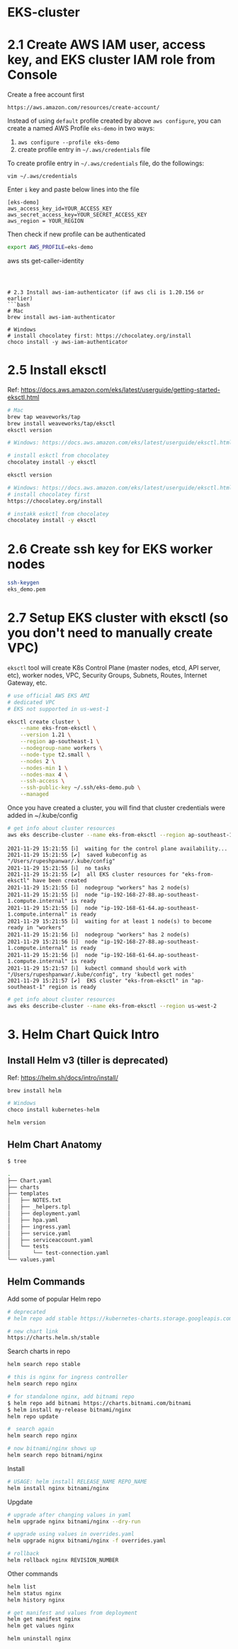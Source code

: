 # EKS-cluster

# 2.1 Create AWS IAM user, access key, and EKS cluster IAM role from Console

Create a free account first
```
https://aws.amazon.com/resources/create-account/
```
Instead of using `default` profile created by above `aws configure`, you can create a named AWS Profile `eks-demo` in two ways:

1. `aws configure --profile eks-demo`
2. create profile entry in `~/.aws/credentials` file

To create profile entry in `~/.aws/credentials` file, do the followings:
```
vim ~/.aws/credentials
```
Enter `i` key and paste below lines into the file
```
[eks-demo] 
aws_access_key_id=YOUR_ACCESS_KEY 
aws_secret_access_key=YOUR_SECRET_ACCESS_KEY
aws_region = YOUR_REGION 
```

Then check if new profile can be authenticated
```sh
export AWS_PROFILE=eks-demo

```
aws sts get-caller-identity
```



# 2.3 Install aws-iam-authenticator (if aws cli is 1.20.156 or earlier)
```bash
# Mac
brew install aws-iam-authenticator

# Windows
# install chocolatey first: https://chocolatey.org/install
choco install -y aws-iam-authenticator
```


# 2.5 Install eksctl
Ref: https://docs.aws.amazon.com/eks/latest/userguide/getting-started-eksctl.html
```bash
# Mac
brew tap weaveworks/tap
brew install weaveworks/tap/eksctl
eksctl version

# Windows: https://docs.aws.amazon.com/eks/latest/userguide/eksctl.html

# install eskctl from chocolatey
chocolatey install -y eksctl 

eksctl version

# Windows: https://docs.aws.amazon.com/eks/latest/userguide/eksctl.html
# install chocolatey first
https://chocolatey.org/install

# instakk eskctl from chocolatey
chocolatey install -y eksctl 
```


# 2.6 Create ssh key for EKS worker nodes
```bash
ssh-keygen
eks_demo.pem
```

# 2.7 Setup EKS cluster with eksctl (so you don't need to manually create VPC)
`eksctl` tool will create K8s Control Plane (master nodes, etcd, API server, etc), worker nodes, VPC, Security Groups, Subnets, Routes, Internet Gateway, etc.
```bash
# use official AWS EKS AMI
# dedicated VPC
# EKS not supported in us-west-1

eksctl create cluster \
    --name eks-from-eksctl \
    --version 1.21 \
    --region ap-southeast-1 \
    --nodegroup-name workers \
    --node-type t2.small \
    --nodes 2 \
    --nodes-min 1 \
    --nodes-max 4 \
    --ssh-access \
    --ssh-public-key ~/.ssh/eks-demo.pub \
    --managed
```



Once you have created a cluster, you will find that cluster credentials were added in ~/.kube/config

```bash
# get info about cluster resources
aws eks describe-cluster --name eks-from-eksctl --region ap-southeast-1
```

```output
2021-11-29 15:21:55 [ℹ]  waiting for the control plane availability...
2021-11-29 15:21:55 [✔]  saved kubeconfig as "/Users/rupeshpanwar/.kube/config"
2021-11-29 15:21:55 [ℹ]  no tasks
2021-11-29 15:21:55 [✔]  all EKS cluster resources for "eks-from-eksctl" have been created
2021-11-29 15:21:55 [ℹ]  nodegroup "workers" has 2 node(s)
2021-11-29 15:21:55 [ℹ]  node "ip-192-168-27-88.ap-southeast-1.compute.internal" is ready
2021-11-29 15:21:55 [ℹ]  node "ip-192-168-61-64.ap-southeast-1.compute.internal" is ready
2021-11-29 15:21:55 [ℹ]  waiting for at least 1 node(s) to become ready in "workers"
2021-11-29 15:21:56 [ℹ]  nodegroup "workers" has 2 node(s)
2021-11-29 15:21:56 [ℹ]  node "ip-192-168-27-88.ap-southeast-1.compute.internal" is ready
2021-11-29 15:21:56 [ℹ]  node "ip-192-168-61-64.ap-southeast-1.compute.internal" is ready
2021-11-29 15:21:57 [ℹ]  kubectl command should work with "/Users/rupeshpanwar/.kube/config", try 'kubectl get nodes'
2021-11-29 15:21:57 [✔]  EKS cluster "eks-from-eksctl" in "ap-southeast-1" region is ready
```

```bash
# get info about cluster resources
aws eks describe-cluster --name eks-from-eksctl --region us-west-2
```

# 3. Helm Chart Quick Intro

## Install Helm v3 (tiller is deprecated)
Ref: https://helm.sh/docs/intro/install/
```bash
brew install helm

# Windows
choco install kubernetes-helm

helm version
```

## Helm Chart Anatomy
```bash
$ tree

.
├── Chart.yaml
├── charts
├── templates
│   ├── NOTES.txt
│   ├── _helpers.tpl
│   ├── deployment.yaml
│   ├── hpa.yaml
│   ├── ingress.yaml
│   ├── service.yaml
│   ├── serviceaccount.yaml
│   └── tests
│       └── test-connection.yaml
└── values.yaml
```
## Helm Commands
Add some of popular Helm repo
```bash
# deprecated
# helm repo add stable https://kubernetes-charts.storage.googleapis.com/

# new chart link
https://charts.helm.sh/stable
```

Search charts in repo
```bash
helm search repo stable

# this is nginx for ingress controller
helm search repo nginx

# for standalone nginx, add bitnami repo
$ helm repo add bitnami https://charts.bitnami.com/bitnami
$ helm install my-release bitnami/nginx
helm repo update

#　search again
helm search repo nginx

# now bitnami/nginx shows up
helm search repo bitnami/nginx
```


Install
```bash
# USAGE: helm install RELEASE_NAME REPO_NAME
helm install nginx bitnami/nginx
```


Upgdate
```bash
# upgrade after changing values in yaml
helm upgrade nginx bitnami/nginx --dry-run

# upgrade using values in overrides.yaml
helm upgrade nignx bitnami/nginx -f overrides.yaml

# rollback
helm rollback nginx REVISION_NUMBER
```

Other commands
```bash
helm list 
helm status nginx
helm history nginx

# get manifest and values from deployment
helm get manifest nginx
helm get values nginx

helm uninstall nginx
```


